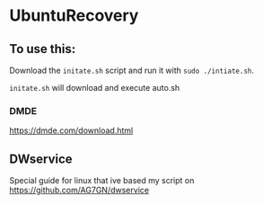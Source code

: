 # UbuntuRecovery

## To use this:
Download the `initate.sh` script and run it with `sudo ./intiate.sh`.

`initate.sh` will download and execute auto.sh

### DMDE
https://dmde.com/download.html

## DWservice
Special guide for linux that ive based my script on
https://github.com/AG7GN/dwservice
